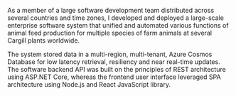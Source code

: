 As a member of a large software development team distributed across several countries and time zones, I developed and deployed a large-scale enterprise software system that unified and automated various functions of animal feed production for multiple species of farm animals at several Cargill plants worldwide.

The system stored data in a multi-region, multi-tenant, Azure Cosmos Database for low latency retrieval, resiliency and near real-time updates. The software backend API was built on the principles of REST architecture using ASP.NET Core, whereas the frontend user interface leveraged SPA architecture using Node.js and React JavaScript library. 
